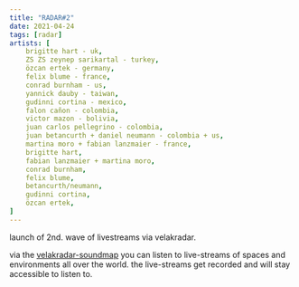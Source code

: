 ```yaml
---
title: "RADAR#2"
date: 2021-04-24
tags: [radar]
artists: [
    brigitte hart - uk,
    ZS ZS zeynep sarikartal - turkey,
    özcan ertek - germany,
    felix blume - france,
    conrad burnham - us,
    yannick dauby - taiwan,
    gudinni cortina - mexico,
    falon cañon - colombia,
    victor mazon - bolivia,
    juan carlos pellegrino - colombia,
    juan betancurth + daniel neumann - colombia + us,
    martina moro + fabian lanzmaier - france,
    brigitte hart,
    fabian lanzmaier + martina moro,
    conrad burnham,
    felix blume,
    betancurth/neumann,
    gudinni cortina,
    özcan ertek,
]
---
```

launch of 2nd. wave of livestreams via velakradar.

via the [velakradar-soundmap](https://velakradar.klingt.org/radar.php) you can listen to live-streams of spaces and environments all over the world. the live-streams get recorded and will stay accessible to listen to.

